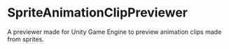# SpriteAnimationClipPreviewer
A previewer made for Unity Game Engine to preview animation clips made from sprites.
